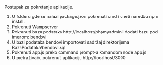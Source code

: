 
Postupak za pokretanje aplikacije.

1. U folderu gde se nalazi package.json pokrenuti cmd i uneti naredbu npm install.
2. Pokrenuti Wampserver
3. Pokrenuti bazu podataka http://localhost/phpmyadmin i dodati bazu pod imenom: bendovi
4. U bazi podataka bendovi importovati sadržaj direktorijuma BazaPodataka/bendovi.sql
5. Pokrenuti app.js preko command prompt-a komandom node app.js
6. U pretraživaču pokrenuti aplikaciju http://localhost/3000

